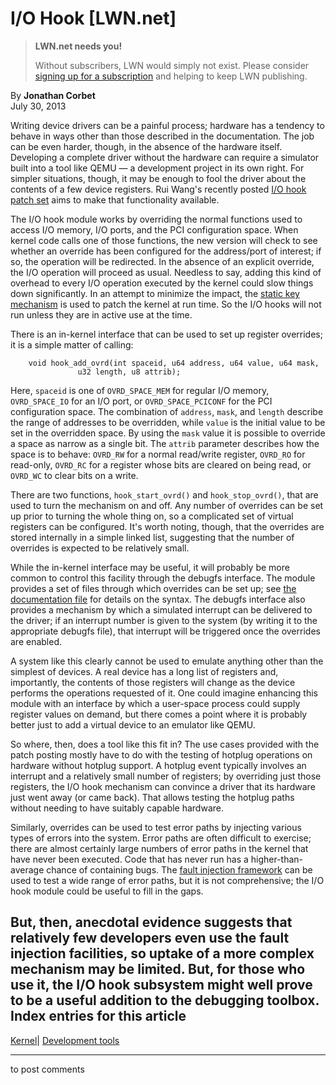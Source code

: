 # I/O Hook [LWN.net]

> **LWN.net needs you!**
> 
> Without subscribers, LWN would simply not exist. Please consider [signing up for a subscription](/Promo/nst-nag2/subscribe) and helping to keep LWN publishing. 

By **Jonathan Corbet**  
July 30, 2013 

Writing device drivers can be a painful process; hardware has a tendency to behave in ways other than those described in the documentation. The job can be even harder, though, in the absence of the hardware itself. Developing a complete driver without the hardware can require a simulator built into a tool like QEMU — a development project in its own right. For simpler situations, though, it may be enough to fool the driver about the contents of a few device registers. Rui Wang's recently posted [I/O hook patch set](/Articles/561053/) aims to make that functionality available. 

The I/O hook module works by overriding the normal functions used to access I/O memory, I/O ports, and the PCI configuration space. When kernel code calls one of those functions, the new version will check to see whether an override has been configured for the address/port of interest; if so, the operation will be redirected. In the absence of an explicit override, the I/O operation will proceed as usual. Needless to say, adding this kind of overhead to every I/O operation executed by the kernel could slow things down significantly. In an attempt to minimize the impact, the [static key mechanism](/Articles/484527/) is used to patch the kernel at run time. So the I/O hooks will not run unless they are in active use at the time. 

There is an in-kernel interface that can be used to set up register overrides; it is a simple matter of calling: 
    
    
        void hook_add_ovrd(int spaceid, u64 address, u64 value, u64 mask,
    		       u32 length, u8 attrib);
    

Here, `spaceid` is one of `OVRD_SPACE_MEM` for regular I/O memory, `OVRD_SPACE_IO` for an I/O port, or `OVRD_SPACE_PCICONF` for the PCI configuration space. The combination of `address`, `mask`, and `length` describe the range of addresses to be overridden, while `value` is the initial value to be set in the overridden space. By using the `mask` value it is possible to override a space as narrow as a single bit. The `attrib` parameter describes how the space is to behave: `OVRD_RW` for a normal read/write register, `OVRD_RO` for read-only, `OVRD_RC` for a register whose bits are cleared on being read, or `OVRD_WC` to clear bits on a write. 

There are two functions, `hook_start_ovrd()` and `hook_stop_ovrd()`, that are used to turn the mechanism on and off. Any number of overrides can be set up prior to turning the whole thing on, so a complicated set of virtual registers can be configured. It's worth noting, though, that the overrides are stored internally in a simple linked list, suggesting that the number of overrides is expected to be relatively small. 

While the in-kernel interface may be useful, it will probably be more common to control this facility through the debugfs interface. The module provides a set of files through which overrides can be set up; see [the documentation file](/Articles/561363/) for details on the syntax. The debugfs interface also provides a mechanism by which a simulated interrupt can be delivered to the driver; if an interrupt number is given to the system (by writing it to the appropriate debugfs file), that interrupt will be triggered once the overrides are enabled. 

A system like this clearly cannot be used to emulate anything other than the simplest of devices. A real device has a long list of registers and, importantly, the contents of those registers will change as the device performs the operations requested of it. One could imagine enhancing this module with an interface by which a user-space process could supply register values on demand, but there comes a point where it is probably better just to add a virtual device to an emulator like QEMU. 

So where, then, does a tool like this fit in? The use cases provided with the patch posting mostly have to do with the testing of hotplug operations on hardware without hotplug support. A hotplug event typically involves an interrupt and a relatively small number of registers; by overriding just those registers, the I/O hook mechanism can convince a driver that its hardware just went away (or came back). That allows testing the hotplug paths without needing to have suitably capable hardware. 

Similarly, overrides can be used to test error paths by injecting various types of errors into the system. Error paths are often difficult to exercise; there are almost certainly large numbers of error paths in the kernel that have never been executed. Code that has never run has a higher-than-average chance of containing bugs. The [fault injection framework](/Articles/209257/) can be used to test a wide range of error paths, but it is not comprehensive; the I/O hook module could be useful to fill in the gaps. 

But, then, anecdotal evidence suggests that relatively few developers even use the fault injection facilities, so uptake of a more complex mechanism may be limited. But, for those who use it, the I/O hook subsystem might well prove to be a useful addition to the debugging toolbox.  
Index entries for this article  
---  
[Kernel](/Kernel/Index)| [Development tools](/Kernel/Index#Development_tools)  
  


* * *

to post comments 
